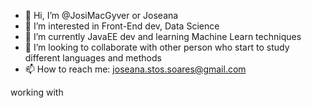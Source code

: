 - 👋 Hi, I’m @JosiMacGyver or Joseana
- 👀 I’m interested in Front-End dev, Data Science
- 🌱 I’m currently JavaEE dev and learning Machine Learn techniques
- 💞️ I’m looking to collaborate with other person who start to study different languages and methods
- 📫 How to reach me: joseana.stos.soares@gmail.com

<!---
JosiMacGyver/Joseana is a ✨ special ✨ repository because its `README.md` (this file) appears on your GitHub profile.
You can click the Preview link to take a look at your changes.
--->
working with
